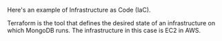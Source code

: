 Here's an example of Infrastructure as Code (IaC). 

Terraform is the tool that defines the desired state of an infrastructure on which MongoDB runs. The infrastructure in this
case is EC2 in AWS. 
